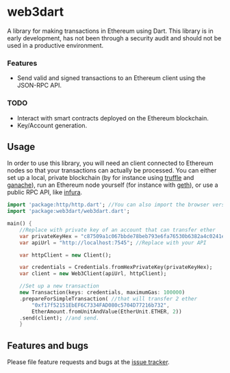# web3dart

A library for making transactions in Ethereum using Dart. This library
is in early development, has not been through a security audit and
should not be used in a productive environment.

### Features
- Send valid and signed transactions to an Ethereum client using the
  JSON-RPC API.
### TODO
- Interact with smart contracts deployed on the Ethereum blockchain.
- Key/Account generation.

## Usage

In order to use this library, you will need an client connected to
Ethereum nodes so that your transactions can actually be processed. You
can either set up a local, private blockchain (by for instance using
[truffle](http://truffleframework.com/) and
[ganache](http://truffleframework.com/ganache/)), run an Ethereum node
yourself (for instance with [geth](https://github.com/ethereum/go-ethereum/wiki/geth)),
or use a public RPC API, like [infura](https://infura.io/).

```dart
import 'package:http/http.dart'; //You can also import the browser version
import 'package:web3dart/web3dart.dart';

main() {
    //Replace with private key of an account that can transfer ether
    var privateKeyHex = "c87509a1c067bbde78beb793e6fa76530b6382a4c0241e5e4a9ec0a0f44dc0d3";
    var apiUrl = "http://localhost:7545"; //Replace with your API

    var httpClient = new Client();

    var credentials = Credentials.fromHexPrivateKey(privateKeyHex);
    var client = new Web3Client(apiUrl, httpClient);

    //Set up a new transaction
    new Transaction(keys: credentials, maximumGas: 100000)
    .prepareForSimpleTransaction( //that will transfer 2 ether
        "0xf17f52151EbEF6C7334FAD080c5704D77216b732",
        EtherAmount.fromUnitAndValue(EtherUnit.ETHER, 2))
    .send(client); //and send.
    }
```
## Features and bugs

Please file feature requests and bugs at the [issue tracker][tracker].

[tracker]: https://github.com/simolus3/web3dart/issues/new
